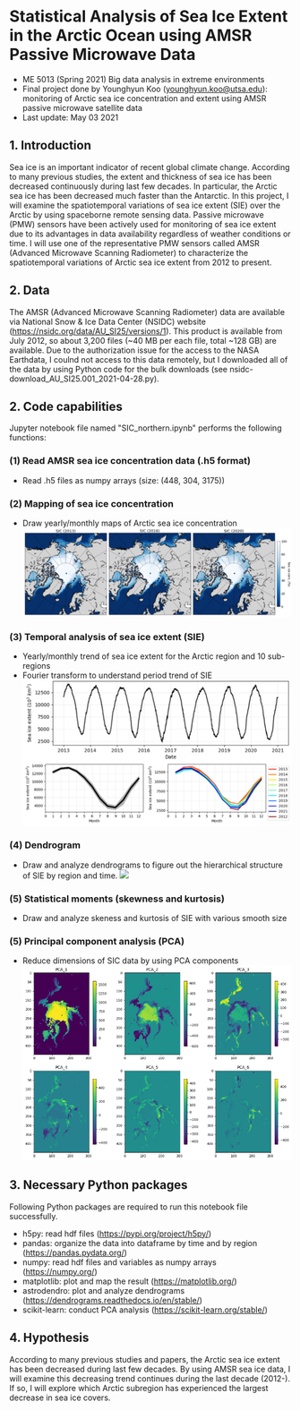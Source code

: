 # Statistical Analysis of Sea Ice Extent in the Arctic Ocean using AMSR Passive Microwave Data
- ME 5013 (Spring 2021) Big data analysis in extreme environments
- Final project done by Younghyun Koo (younghyun.koo@utsa.edu): monitoring of Arctic sea ice concentration and extent using AMSR passive microwave satellite data
- Last update: May 03 2021

## 1. Introduction
  Sea ice is an important indicator of recent global climate change. According to many previous studies, the extent and thickness of sea ice has been decreased continuously during last few decades. In particular, the Arctic sea ice has been decreased much faster than the Antarctic. In this project, I will examine the spatiotemporal variations of sea ice extent (SIE) over the Arctic by using spaceborne remote sensing data. Passive microwave (PMW) sensors have been actively used for monitoring of sea ice extent due to its advantages in data availability regardless of weather conditions or time. I will use one of the representative PMW sensors called AMSR (Advanced Microwave Scanning Radiometer) to characterize the spatiotemporal variations of Arctic sea ice extent from 2012 to present.
  
## 2. Data
The AMSR (Advanced Microwave Scanning Radiometer) data are available via National Snow & Ice Data Center (NSIDC) website (https://nsidc.org/data/AU_SI25/versions/1). This product is available from July 2012, so about 3,200 files (~40 MB per each file, total ~128 GB) are available. Due to the authorization issue for the access to the NASA Earthdata, I coulnd not access to this data remotely, but I downloaded all of the data by using Python code for the bulk downloads (see nsidc-download_AU_SI25.001_2021-04-28.py).

## 2. Code capabilities
Jupyter notebook file named "SIC_northern.ipynb" performs the following functions:
### (1) Read AMSR sea ice concentration data (.h5 format)
- Read .h5 files as numpy arrays (size: (448, 304, 3175))
### (2) Mapping of sea ice concentration
- Draw yearly/monthly maps of Arctic sea ice concentration
![](/images/SIC_maps.png)
### (3) Temporal analysis of sea ice extent (SIE)
- Yearly/monthly trend of sea ice extent for the Arctic region and 10 sub-regions
- Fourier transform to understand period trend of SIE
![](/images/temporal_analysis.png)
### (4) Dendrogram
- Draw and analyze dendrograms to figure out the hierarchical structure of SIE by region and time.
![](/images/Demdrograms.png)
### (5) Statistical moments (skewness and kurtosis)
- Draw and analyze skeness and kurtosis of SIE with various smooth size
### (5) Principal component analysis (PCA)
- Reduce dimensions of SIC data by using PCA components
![](/images/PCA.png)

## 3. Necessary Python packages
Following Python packages are required to run this notebook file successfully.
- h5py: read hdf files (https://pypi.org/project/h5py/)
- pandas: organize the data into dataframe by time and by region (https://pandas.pydata.org/)
- numpy: read hdf files and variables as numpy arrays (https://numpy.org/)
- matplotlib: plot and map the result (https://matplotlib.org/)
- astrodendro: plot and analyze dendrograms (https://dendrograms.readthedocs.io/en/stable/)
- scikit-learn: conduct PCA analysis (https://scikit-learn.org/stable/)

## 4. Hypothesis
According to many previous studies and papers, the Arctic sea ice extent has been decreased during last few decades. By using AMSR sea ice data, I will examine this decreasing trend continues during the last decade (2012-). If so, I will explore which Arctic subregion has experienced the largest decrease in sea ice covers.

